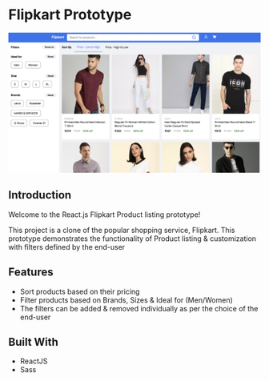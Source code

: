 # Flipkart Prototype

![flipkart prototype banner](./public/flipkart_banner.png)

## Introduction

Welcome to the React.js Flipkart Product listing prototype!

This project is a clone of the popular shopping service, Flipkart. This prototype demonstrates the functionality of Product listing & customization with filters defined by the end-user

## Features

- Sort products based on their pricing
- Filter products based on Brands, Sizes & Ideal for (Men/Women)
- The filters can be added & removed individually as per the choice of the end-user


## Built With

- ReactJS
- Sass
